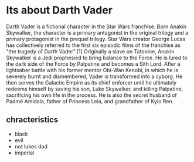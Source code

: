# Its about Darth Vader

Darth Vader is a fictional character in the Star Wars franchise. Born Anakin Skywalker, the character is a primary antagonist in the original trilogy and a primary protagonist in the prequel trilogy. Star Wars creator George Lucas has collectively referred to the first six episodic films of the franchise as "the tragedy of Darth Vader".[1]
Originally a slave on Tatooine, Anakin Skywalker is a Jedi prophesied to bring balance to the Force. He is lured to the dark side of the Force by Palpatine and becomes a Sith Lord. After a lightsaber battle with his former mentor Obi-Wan Kenobi, in which he is severely burnt and dismembered, Vader is transformed into a cyborg. He then serves the Galactic Empire as its chief enforcer until he ultimately redeems himself by saving his son, Luke Skywalker, and killing Palpatine, sacrificing his own life in the process.
He is also the secret husband of Padmé Amidala, father of Princess Leia, and grandfather of Kylo Ren. 

## chracteristics
* black
* evil
* not lukes dad
* imperial
